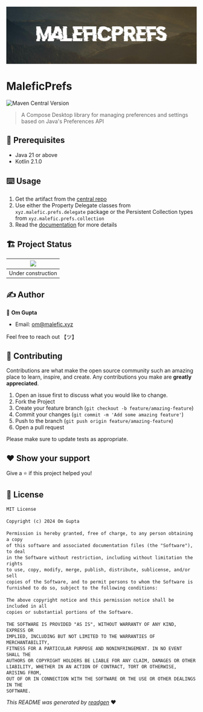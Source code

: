 ![](cover.jpeg)

# MaleficPrefs

![Maven Central Version](https://img.shields.io/maven-central/v/xyz.malefic/maleficprefs)

> A Compose Desktop library for managing preferences and settings based on Java's Preferences API

## 🦿 Prerequisites

- Java 21 or above
- Kotlin 2.1.0

## ⌨️ Usage

1. Get the artifact from the [central repo](https://central.sonatype.com/artifact/xyz.malefic/maleficprefs)
2. Use either the Property Delegate classes from `xyz.malefic.prefs.delegate` package or the Persistent Collection types from `xyz.malefic.prefs.collection`
3. Read the [documentation](https://maleficprefs.malefic.xyz) for more details


## 🏗 Project Status

| ![](https://i.giphy.com/media/CwfC5Pv6Rtp66h4coK/giphy.gif) |
|:-----------------------------------------------------------:|
|                     Under construction                      |

## ✍️ Author

👤 **Om Gupta**

* Email: om@malefic.xyz

Feel free to reach out 【ツ】

## 🤝 Contributing

Contributions are what make the open source community such an amazing place to learn, inspire, and create. Any
contributions you make are **greatly appreciated**.

1. Open an issue first to discuss what you would like to change.
2. Fork the Project
3. Create your feature branch (`git checkout -b feature/amazing-feature`)
4. Commit your changes (`git commit -m 'Add some amazing feature'`)
5. Push to the branch (`git push origin feature/amazing-feature`)
6. Open a pull request

Please make sure to update tests as appropriate.

## ❤ Show your support

Give a ⭐️ if this project helped you!

## 📝 License

```
MIT License

Copyright (c) 2024 Om Gupta

Permission is hereby granted, free of charge, to any person obtaining a copy
of this software and associated documentation files (the "Software"), to deal
in the Software without restriction, including without limitation the rights
to use, copy, modify, merge, publish, distribute, sublicense, and/or sell
copies of the Software, and to permit persons to whom the Software is
furnished to do so, subject to the following conditions:

The above copyright notice and this permission notice shall be included in all
copies or substantial portions of the Software.

THE SOFTWARE IS PROVIDED "AS IS", WITHOUT WARRANTY OF ANY KIND, EXPRESS OR
IMPLIED, INCLUDING BUT NOT LIMITED TO THE WARRANTIES OF MERCHANTABILITY,
FITNESS FOR A PARTICULAR PURPOSE AND NONINFRINGEMENT. IN NO EVENT SHALL THE
AUTHORS OR COPYRIGHT HOLDERS BE LIABLE FOR ANY CLAIM, DAMAGES OR OTHER
LIABILITY, WHETHER IN AN ACTION OF CONTRACT, TORT OR OTHERWISE, ARISING FROM,
OUT OF OR IN CONNECTION WITH THE SOFTWARE OR THE USE OR OTHER DEALINGS IN THE
SOFTWARE.
```

_This README was generated by [readgen](https://github.com/theapache64/readgen)_ ❤